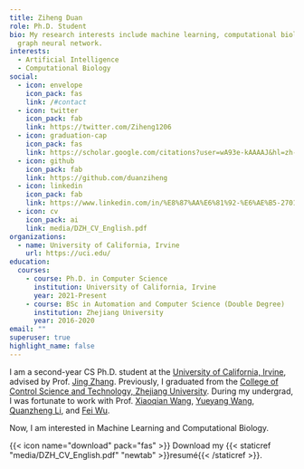 ```yaml
---
title: Ziheng Duan
role: Ph.D. Student
bio: My research interests include machine learning, computational biology and
  graph neural network.
interests:
  - Artificial Intelligence
  - Computational Biology
social:
  - icon: envelope
    icon_pack: fas
    link: /#contact
  - icon: twitter
    icon_pack: fab
    link: https://twitter.com/Ziheng1206
  - icon: graduation-cap
    icon_pack: fas
    link: https://scholar.google.com/citations?user=wA93e-kAAAAJ&hl=zh-CN
  - icon: github
    icon_pack: fab
    link: https://github.com/duanziheng
  - icon: linkedin
    icon_pack: fab
    link: https://www.linkedin.com/in/%E8%87%AA%E6%81%92-%E6%AE%B5-2701a319b/
  - icon: cv
    icon_pack: ai
    link: media/DZH_CV_English.pdf
organizations:
  - name: University of California, Irvine
    url: https://uci.edu/
education:
  courses:
    - course: Ph.D. in Computer Science
      institution: University of California, Irvine
      year: 2021-Present
    - course: BSc in Automation and Computer Science (Double Degree)
      institution: Zhejiang University
      year: 2016-2020
email: ""
superuser: true
highlight_name: false
---
```

I am a second-year CS Ph.D. student at the [University of California, Irvine](https://uci.edu/), advised by Prof. [Jing Zhang](https://www.ics.uci.edu/~jingz31/). 
Previously, I graduated from the [College of Control Science and Technology, Zhejiang University](http://www.cse.zju.edu.cn/english/). 
During my undergrad, I was fortunate to work with Prof. [Xiaoqian Wang](https://engineering.purdue.edu/~joywang/), [Yueyang Wang](http://www.cse.cqu.edu.cn/info/2097/5067.htm), [Quanzheng Li](https://projects.iq.harvard.edu/camca/people/li-quanzheng-phd), and [Fei Wu](https://person.zju.edu.cn/en/wufei). 

Now, I am interested in Machine Learning and Computational Biology.

{{< icon name="download" pack="fas" >}} Download my {{< staticref "media/DZH_CV_English.pdf" "newtab" >}}resumé{{< /staticref >}}.
